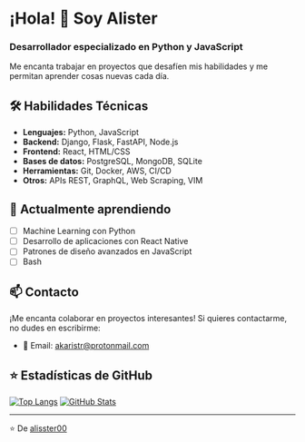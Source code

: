 # ¡Hola! 👋 Soy Alister

### Desarrollador especializado en Python y JavaScript

Me encanta trabajar en proyectos que desafíen mis habilidades y me permitan aprender cosas nuevas cada día.

## 🛠 Habilidades Técnicas

- **Lenguajes:** Python, JavaScript
- **Backend:** Django, Flask, FastAPI, Node.js
- **Frontend:** React, HTML/CSS
- **Bases de datos:** PostgreSQL, MongoDB, SQLite
- **Herramientas:** Git, Docker, AWS, CI/CD
- **Otros:** APIs REST, GraphQL, Web Scraping, VIM

## 📲 Actualmente aprendiendo

- [ ] Machine Learning con Python
- [ ] Desarrollo de aplicaciones con React Native
- [ ] Patrones de diseño avanzados en JavaScript
- [ ] Bash

## 📫 Contacto

¡Me encanta colaborar en proyectos interesantes! Si quieres contactarme, no dudes en escribirme:

- 📧 Email: [akaristr@protonmail.com](mailto:akaristr@protonmail.com)

## ⭐ Estadísticas de GitHub

[![Top Langs](https://github-readme-stats.vercel.app/api/top-langs/?username=alisster00&layout=compact&theme=dracula)](https://github.com/alisster00)
[![GitHub Stats](https://github-readme-stats.vercel.app/api?username=alisster00&show_icons=true&theme=dracula)](https://github.com/alisster00)

---

⭐️ De [alisster00](https://github.com/alisster00)
